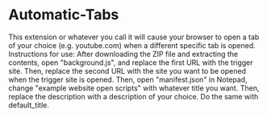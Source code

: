 # Automatic-Tabs
This extension or whatever you call it will cause your browser to open a tab of your choice (e.g. youtube.com) when a different specific tab is opened. Instructions for use: After downloading the ZIP file and extracting the contents, open "background.js", and replace the first URL with the trigger site.
Then, replace the second URL with the site you want to be opened when the trigger site is opened.
Then, open "manifest.json" in Notepad, change "example website open scripts" with whatever title you want.
Then, replace the description with a description of your choice.
Do the same with default_title.
